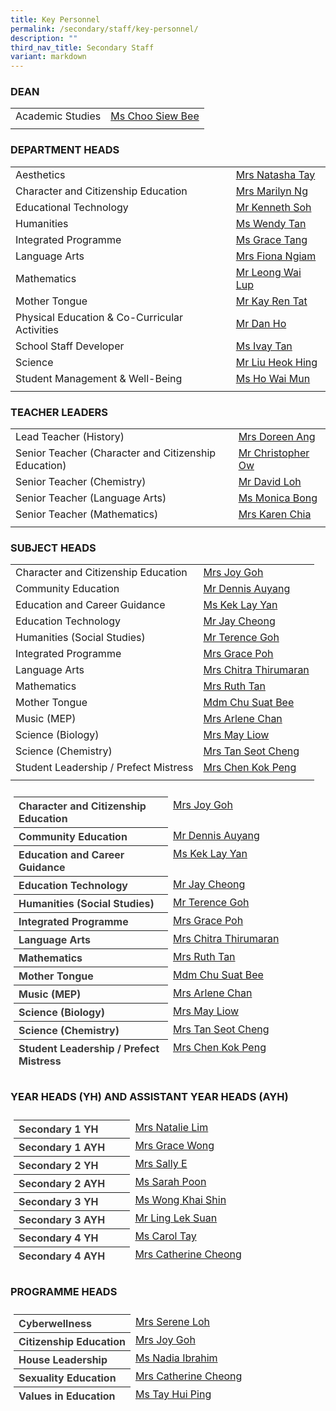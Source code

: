 ```yaml
---
title: Key Personnel
permalink: /secondary/staff/key-personnel/
description: ""
third_nav_title: Secondary Staff
variant: markdown
---
```

<style type="text/css">
.tg {
    color: #3D3D3D;
    padding: 10px 5px;
    text-align: left;
    width: 100%;
}
.tg td {
    overflow: hidden;
    word-break: normal;
}
.tg th {
    color: #3D3D3D;
    font-weight: bold;
}
.tg .tr-norm {
    vertical-align: top;
    width: 60%;
}
.tg .tr-header {
    text-align: left;
    font-weight: bold;
    vertical-align: top;
    width: 50%;
}
</style>

### DEAN

| | |
| --- | --- |
| Academic Studies | [Ms Choo Siew Bee](mailto:choo_siew_bee@schools.gov.sg) |
| | |


### DEPARTMENT HEADS

| | |
| --- | --- |
| Aesthetics | [Mrs Natasha Tay](mailto:sophia_natasha_wei_junhao@schools.gov.sg) |
| Character and Citizenship Education | [Mrs Marilyn Ng](mailto:lau_lilin_marilyn@schools.gov.sg) |
| Educational Technology | [Mr Kenneth Soh](mailto:soh_chen_wai_kenneth@schools.gov.sg) |
| Humanities | [Ms Wendy Tan](mailto:wendy_li-_jin_tan@schools.gov.sg) |
| Integrated Programme | [Ms Grace Tang](mailto:tang_lyn_lyn@schools.gov.sg) |
| Language Arts | [Mrs Fiona Ngiam](mailto:fiona_ngiam@schools.gov.sg) |
| Mathematics | [Mr Leong Wai Lup](mailto:leong_wai_lup@schools.gov.sg) |
| Mother Tongue | [Mr Kay Ren Tat](mailto:kay_ren_tat@schools.gov.sg) |
| Physical Education &amp; Co-Curricular Activities | [Mr Dan Ho](mailto:dan_ho@schools.gov.sg) |
| School Staff Developer | [Ms Ivay Tan](mailto:tan_sin_yee_ivay@schools.gov.sg) |
| Science | [Mr Liu Heok Hing](mailto:liu_heok_hing@schools.gov.sg) |
| Student Management &amp; Well-Being | [Ms Ho Wai Mun](mailto:ho_wai_mun@schools.gov.sg) |
| | |


### TEACHER LEADERS

| | |
| --- | --- |
| Lead Teacher (History) | [Mrs Doreen Ang](mailto:lim_li_huang_doreen@schools.gov.sg) |
| Senior Teacher (Character and Citizenship Education) | [Mr Christopher Ow](mailto:ow_chee_keong_christopher@schools.gov.sg) |
| Senior Teacher (Chemistry) | [Mr David Loh](mailto:loh_jee_yong_david@schools.gov.sg) |
| Senior Teacher (Language Arts) | [Ms Monica Bong](mailto:monica_bong@schools.gov.sg) |
| Senior Teacher (Mathematics) | [Mrs Karen Chia](mailto:low_geok_lin_karen@schools.gov.sg) |
| | |


### SUBJECT HEADS

| | |
| --- | --- |
| Character and Citizenship Education | [Mrs Joy Goh](mailto:joy_sim@schools.gov.sg) |
| Community Education | [Mr Dennis Auyang](mailto:auyang_seh_hon_dennis@schools.gov.sg) |
| Education and Career Guidance | [Ms Kek Lay Yan](mailto:kek_lay_yan@schools.gov.sg) |
| Education Technology | [Mr Jay Cheong](mailto:jay_cheong_han_wen@schools.gov.sg) |
| Humanities (Social Studies) | [Mr Terence Goh](mailto:goh_keng_lee_terence@mgs.sch.edu.sg) |
| Integrated Programme | [Mrs Grace Poh](mailto:grace_poh@schools.gov.sg) |
| Language Arts | [Mrs Chitra Thirumaran](mailto:chitra_thirumaran@schools.gov.sg) |
| Mathematics | [Mrs Ruth Tan](mailto:ruth_tan@schools.gov.sg) |
| Mother Tongue | [Mdm Chu Suat Bee](mailto:chu_suat_bee@schools.gov.sg) |
| Music (MEP) | [Mrs Arlene Chan](mailto:low_siew_kheng_arlene@schools.gov.sg) |
| Science (Biology) | [Mrs May Liow](mailto:phua_poh_eng@schools.gov.sg) |
| Science (Chemistry) | [Mrs Tan Seot Cheng](mailto:lim_seot_cheng@schools.gov.sg) |
| Student Leadership / Prefect Mistress | [Mrs Chen Kok Peng](mailto:chen_kok_peng@schools.gov.sg) |
| | |

<table class="tg">
  <thead>
    <tr>
      <th class="tr-header">Character and Citizenship Education</th>
      <td class="tr-norm"><a href="mailto:joy_sim@schools.gov.sg">Mrs Joy Goh</a></td>
    </tr>
    <tr>
      <th class="tr-header">Community Education</th>
      <td class="tr-norm"><a href="mailto:auyang_seh_hon_dennis@schools.gov.sg">Mr Dennis Auyang</a></td>
    </tr>
    <tr>
      <th class="tr-header"> Education and Career Guidance</th>
      <td class="tr-norm"><a href="mailto:kek_lay_yan@schools.gov.sg">Ms Kek Lay Yan</a></td>
    </tr>
    <tr>
      <th class="tr-header">Education Technology</th>
      <td class="tr-norm"><a href="mailto:jay_cheong_han_wen@schools.gov.sg">Mr Jay Cheong</a></td>
    </tr>
    <tr>
      <th class="tr-header">Humanities (Social Studies)</th>
      <td class="tr-norm"><a href="mailto:goh_keng_lee_terence@mgs.sch.edu.sg">Mr Terence Goh</a></td>
    </tr>
    <tr>
      <th class="tr-header">Integrated Programme</th>
      <td class="tr-norm"><a href="mailto:grace_poh@schools.gov.sg">Mrs Grace Poh</a></td>
    </tr>
    <tr>
      <th class="tr-header">Language Arts</th>
      <td class="tr-norm"><a href="mailto:chitra_thirumaran@schools.gov.sg">Mrs Chitra Thirumaran</a></td>
    </tr>
    <tr>
      <th class="tr-header">Mathematics</th>
      <td class="tr-norm"><a href="mailto:ruth_tan@schools.gov.sg">Mrs Ruth Tan</a></td>
    </tr>
    <tr>
      <th class="tr-header">Mother Tongue</th>
      <td class="tr-norm"><a href="mailto:chu_suat_bee@schools.gov.sg">Mdm Chu Suat Bee</a></td>
    </tr>
    <tr>
      <th class="tr-header">Music (MEP)</th>
      <td class="tr-norm"><a href="mailto:low_siew_kheng_arlene@schools.gov.sg">Mrs Arlene Chan</a></td>
    </tr>
    <tr>
      <th class="tr-header">Science (Biology)</th>
      <td class="tr-norm"><a href="mailto:phua_poh_eng@schools.gov.sg">Mrs May Liow</a></td>
    </tr>
    <tr>
      <th class="tr-header">Science (Chemistry)</th>
      <td class="tr-norm"><a href="mailto:lim_seot_cheng@schools.gov.sg">Mrs Tan Seot Cheng</a></td>
    </tr>
    <tr>
      <th class="tr-header">Student Leadership / Prefect Mistress</th>
      <td class="tr-norm"><a href="mailto:chen_kok_peng@schools.gov.sg">Mrs Chen Kok Peng</a></td>
    </tr>
  </thead>
  <tbody>
  </tbody>
</table>

### YEAR HEADS (YH) AND ASSISTANT YEAR HEADS (AYH)

<table class="tg">
  <thead>
    <tr>
      <th class="tr-header">Secondary 1 YH</th>
      <td class="tr-norm"><a href="mailto:natalie_chew@schools.gov.sg">Mrs Natalie Lim</a></td>
    </tr>
    <tr>
      <th class="tr-header">Secondary 1 AYH</th>
      <td class="tr-norm"><a href="mailto:grace_yeo_hui_ling@schools.gov.sg">Mrs Grace Wong</a></td>
    </tr>
    <tr>
      <th class="tr-header">Secondary 2 YH</th>
      <td class="tr-norm"><a href="mailto:pang_sally@schools.gov.sg">Mrs Sally E</a>&nbsp;</td>
    </tr>
    <tr>
      <th class="tr-header">Secondary 2 AYH</th>
      <td class="tr-norm"><a href="mailto:janine_sarah_poon@schools.gov.sg">Ms Sarah Poon</a></td>
    </tr>
    <tr>
      <th class="tr-header">Secondary 3 YH</th>
      <td class="tr-norm"><a href="mailto:wong_khai_shin@schools.gov.sg">Ms Wong Khai Shin</a>&nbsp;</td>
    </tr>
    <tr>
      <th class="tr-header">Secondary 3 AYH</th>
      <td class="tr-norm"><a href="mailto:ling_lek_suan@schools.gov.sg" target="">Mr Ling Lek Suan</a><a href="mailto:catherine_cheong@schools.gov.sg"></a></td>
    </tr>
    <tr>
      <th class="tr-header">Secondary 4 YH</th>
      <td class="tr-norm"><a href="mailto:carol_tay_dan_guey@schools.gov.sg">Ms Carol Tay</a>&nbsp;</td>
    </tr>
    <tr>
      <th class="tr-header">Secondary 4 AYH</th>
      <td class="tr-norm"><a href="mailto:catherine_cheong@schools.gov.sg">Mrs Catherine Cheong</a></td>
    </tr>
  </thead>
  <tbody>
  </tbody>
</table>

### PROGRAMME HEADS

<table class="tg">
  <thead>
    <tr>
      <th class="tr-header">Cyberwellness</th>
      <td class="tr-norm"><a href="mailto:boo_serene@schools.gov.sg">Mrs Serene Loh</a></td>
    </tr>
    <tr>
      <th class="tr-header">Citizenship Education</th>
      <td class="tr-norm"><a href="mailto:joy_sim@schools.gov.sg">Mrs Joy Goh</a><a href="mailto:janine_sarah_poon@schools.gov.sg"></a></td>
    </tr>
    <tr>
      <th class="tr-header">House Leadership</th>
      <td class="tr-norm"><a href="mailto:nadia_dahak_ibrahim@schools.gov.sg">Ms Nadia Ibrahim</a></td>
    </tr>
    <tr>
      <th class="tr-header">Sexuality Education</th>
      <td class="tr-norm"><a href="mailto:catherine_cheong@schools.gov.sg">Mrs Catherine Cheong</a></td>
    </tr>
    <tr>
      <th class="tr-header">Values in Education</th>
      <td class="tr-norm"><a href="mailto:tay_hui_ping@schools.gov.sg" target="">Ms Tay Hui Ping</a></td>
    </tr>
  </thead>
  <tbody>
  </tbody>
</table>